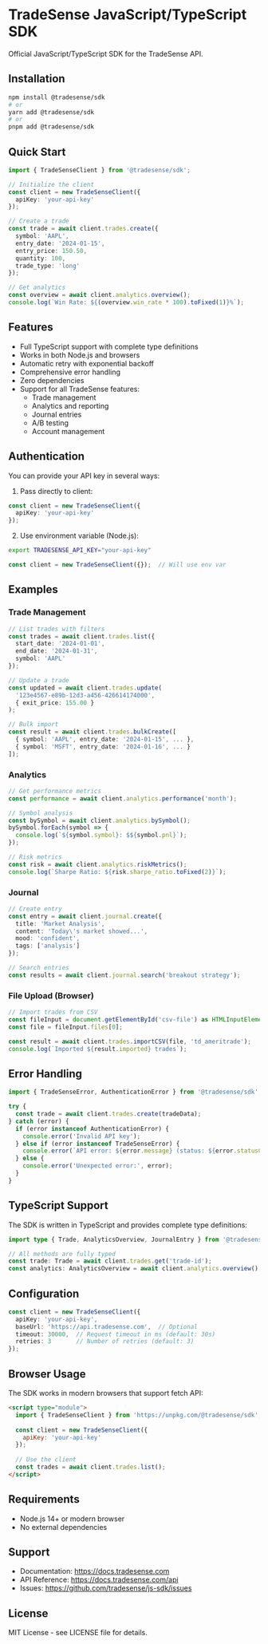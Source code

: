 # TradeSense JavaScript/TypeScript SDK

Official JavaScript/TypeScript SDK for the TradeSense API.

## Installation

```bash
npm install @tradesense/sdk
# or
yarn add @tradesense/sdk
# or
pnpm add @tradesense/sdk
```

## Quick Start

```typescript
import { TradeSenseClient } from '@tradesense/sdk';

// Initialize the client
const client = new TradeSenseClient({
  apiKey: 'your-api-key'
});

// Create a trade
const trade = await client.trades.create({
  symbol: 'AAPL',
  entry_date: '2024-01-15',
  entry_price: 150.50,
  quantity: 100,
  trade_type: 'long'
});

// Get analytics
const overview = await client.analytics.overview();
console.log(`Win Rate: ${(overview.win_rate * 100).toFixed(1)}%`);
```

## Features

- Full TypeScript support with complete type definitions
- Works in both Node.js and browsers
- Automatic retry with exponential backoff
- Comprehensive error handling
- Zero dependencies
- Support for all TradeSense features:
  - Trade management
  - Analytics and reporting
  - Journal entries
  - A/B testing
  - Account management

## Authentication

You can provide your API key in several ways:

1. Pass directly to client:
```typescript
const client = new TradeSenseClient({
  apiKey: 'your-api-key'
});
```

2. Use environment variable (Node.js):
```bash
export TRADESENSE_API_KEY="your-api-key"
```
```typescript
const client = new TradeSenseClient({});  // Will use env var
```

## Examples

### Trade Management

```typescript
// List trades with filters
const trades = await client.trades.list({
  start_date: '2024-01-01',
  end_date: '2024-01-31',
  symbol: 'AAPL'
});

// Update a trade
const updated = await client.trades.update(
  '123e4567-e89b-12d3-a456-426614174000',
  { exit_price: 155.00 }
);

// Bulk import
const result = await client.trades.bulkCreate([
  { symbol: 'AAPL', entry_date: '2024-01-15', ... },
  { symbol: 'MSFT', entry_date: '2024-01-16', ... }
]);
```

### Analytics

```typescript
// Get performance metrics
const performance = await client.analytics.performance('month');

// Symbol analysis
const bySymbol = await client.analytics.bySymbol();
bySymbol.forEach(symbol => {
  console.log(`${symbol.symbol}: $${symbol.pnl}`);
});

// Risk metrics
const risk = await client.analytics.riskMetrics();
console.log(`Sharpe Ratio: ${risk.sharpe_ratio.toFixed(2)}`);
```

### Journal

```typescript
// Create entry
const entry = await client.journal.create({
  title: 'Market Analysis',
  content: 'Today\'s market showed...',
  mood: 'confident',
  tags: ['analysis']
});

// Search entries
const results = await client.journal.search('breakout strategy');
```

### File Upload (Browser)

```typescript
// Import trades from CSV
const fileInput = document.getElementById('csv-file') as HTMLInputElement;
const file = fileInput.files[0];

const result = await client.trades.importCSV(file, 'td_ameritrade');
console.log(`Imported ${result.imported} trades`);
```

## Error Handling

```typescript
import { TradeSenseError, AuthenticationError } from '@tradesense/sdk';

try {
  const trade = await client.trades.create(tradeData);
} catch (error) {
  if (error instanceof AuthenticationError) {
    console.error('Invalid API key');
  } else if (error instanceof TradeSenseError) {
    console.error(`API error: ${error.message} (status: ${error.statusCode})`);
  } else {
    console.error('Unexpected error:', error);
  }
}
```

## TypeScript Support

The SDK is written in TypeScript and provides complete type definitions:

```typescript
import type { Trade, AnalyticsOverview, JournalEntry } from '@tradesense/sdk';

// All methods are fully typed
const trade: Trade = await client.trades.get('trade-id');
const analytics: AnalyticsOverview = await client.analytics.overview();
```

## Configuration

```typescript
const client = new TradeSenseClient({
  apiKey: 'your-api-key',
  baseUrl: 'https://api.tradesense.com',  // Optional
  timeout: 30000,  // Request timeout in ms (default: 30s)
  retries: 3       // Number of retries (default: 3)
});
```

## Browser Usage

The SDK works in modern browsers that support fetch API:

```html
<script type="module">
  import { TradeSenseClient } from 'https://unpkg.com/@tradesense/sdk';
  
  const client = new TradeSenseClient({
    apiKey: 'your-api-key'
  });
  
  // Use the client
  const trades = await client.trades.list();
</script>
```

## Requirements

- Node.js 14+ or modern browser
- No external dependencies

## Support

- Documentation: https://docs.tradesense.com
- API Reference: https://docs.tradesense.com/api
- Issues: https://github.com/tradesense/js-sdk/issues

## License

MIT License - see LICENSE file for details.